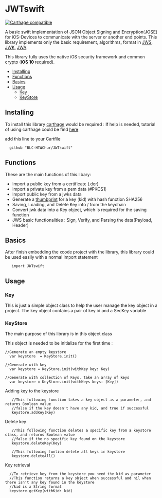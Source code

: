 # JWTswift
[![Carthage compatible](https://img.shields.io/badge/Carthage-compatible-4BC51D.svg?style=flat)](https://github.com/Carthage/Carthage)

A basic swift implementation of JSON Object Signing and Encryption(JOSE) for iOS-Devices to communicate with the server or another end points. This library implements only the basic requirement, algorithms, format in [JWS](https://tools.ietf.org/html/rfc7515), [JWK](https://tools.ietf.org/html/rfc7517), [JWA](https://tools.ietf.org/html/rfc7518).

This library fully uses the native iOS security framework and common crypto (**iOS 10** required).

- [Installing](#installing)
- [Functions](#functions)
- [Basics](#basics)
- [Usage](#usage)
  - [Key](#key)
  - [KeyStore](#keystore)

## Installing ##

To install this library [carthage](https://github.com/Carthage/Carthage) would be required : 
If help is needed, tutorial of using carthage could be find [here](https://www.raywenderlich.com/165660/carthage-tutorial-getting-started-2)

add this line to your Cartfile 
```shell
  github "BLC-HTWChur/JWTswift"
  ```
  
## Functions ##
These are the main functions of this libary: 

* Import a public key from a certificate (.der)
* Import a private key from a pem data (#PKCS1)
* Import public key from a jwks data
* Generate a [thumbprint](https://tools.ietf.org/html/rfc7638#section-3.1) for a key (kid) with hash function SHA256
* Saving, Loading, and Delete Key into / from the keychain
* Convert jwk data into a Key object, which is required for the saving function
* JWS basic functionalities : Sign, Verify, and Parsing the data(Payload, Header)

  
## Basics ##

After finish embedding the xcode project with the library, this library could be used easily with a normal import statement

```shell
   import JWTswift
   ```
   
## Usage ##

### Key ###
This is just a simple object class to help the user manage the key object in a project.
The key object contains a pair of key id and a SecKey variable

### KeyStore ###
The main purpose of this library is in this object class

This object is needed to be initialize for the first time :
```shell
//Generate an empty keystore
  var keystore  = KeyStore.init()

//Generate with key
  var keystore = KeyStore.init(withKey key: Key)
 
//Generate with collection of Keys, take an array of keys
  var keystore = KeyStore.init(withKeys keys: [Key])
```
  
Adding key to the keystore
 ```shell
    //This following function takes a key object as a parameter, and returns Boolean value
    //false if the key doesn't have any kid, and true if successful
    keystore.addKey(Key) 
 ```
 
 Delete key
 ```shell
    //This following function deletes a specific key from a keystore class, and returns Boolean value
    //false if the no specific key found on the keystore
    keystore.deleteKey(Key)
   
    //This following funtion delete all keys in keystore
    keystore.deleteAll()
```
    
Key retrieval
```shell
  //To retrieve key from the keystore you need the kid as parameter
  //This function returns a key object when successful and nil when there isn't any key found in the keystore
  //kid is a String format
  keystore.getKey(withKid: kid)
```  
